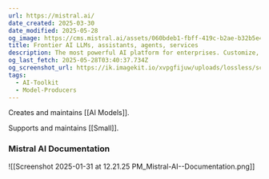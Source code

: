 ```yaml
---
url: https://mistral.ai/
date_created: 2025-03-30
date_modified: 2025-05-28
og_image: https://cms.mistral.ai/assets/060bdeb1-fbff-419c-b2ae-b32b5e441864
title: Frontier AI LLMs, assistants, agents, services
description: The most powerful AI platform for enterprises. Customize, fine-tune, and deploy AI assistants, autonomous agents, and multimodal AI with open models.
og_last_fetch: 2025-05-28T03:40:37.734Z
og_screenshot_url: https://ik.imagekit.io/xvpgfijuw/uploads/lossless/screenshots/20250528_Mistral_og_sceenshot_url.jpeg?updatedAt=1748403720455
tags:
  - AI-Toolkit
  - Model-Producers
---
```


Creates and maintains [[AI Models]].  

Supports and maintains [[Small]]. 

### Mistral AI Documentation
![[Screenshot 2025-01-31 at 12.21.25 PM_Mistral-AI--Documentation.png]]